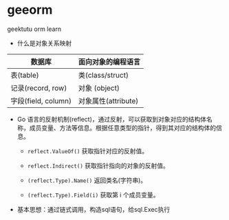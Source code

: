 # geeorm
geektutu orm learn

* 什么是对象关系映射

| 数据库              | 面向对象的编程语言  |
| ------------------- | ------------------- |
| 表(table)           | 类(class/struct)    |
| 记录(record, row)   | 对象 (object)       |
| 字段(field, column) | 对象属性(attribute) |

* Go 语言的反射机制(reflect)，通过反射，可以获取到对象对应的结构体名称，成员变量、方法等信息。根据任意类型的指针，得到其对应的结构体的信息。

	- `reflect.ValueOf()` 获取指针对应的反射值。

	- `reflect.Indirect()` 获取指针指向的对象的反射值。

	- `(reflect.Type).Name()` 返回类名(字符串)。

	- `(reflect.Type).Field(i)` 获取第 i 个成员变量。

* 基本思想：通过链式调用，构造sql语句，给sql.Exec执行